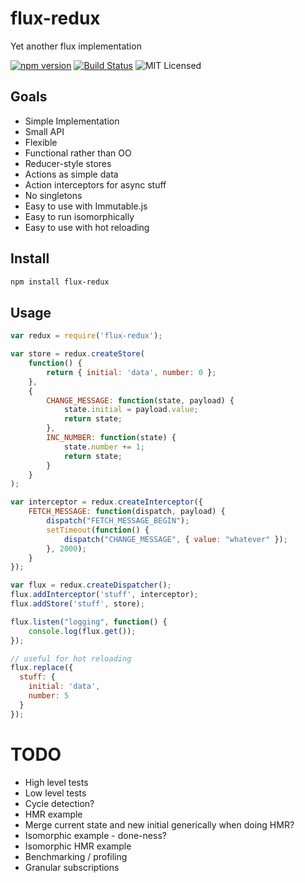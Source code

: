 # flux-redux

Yet another flux implementation

[![npm version](https://img.shields.io/npm/v/flux-redux.svg)](https://www.npmjs.com/package/flux-redux) [![Build Status](https://img.shields.io/travis/glenjamin/flux-redux/master.svg)](https://travis-ci.org/glenjamin/flux-redux) ![MIT Licensed](https://img.shields.io/npm/l/flux-redux.svg)

## Goals

 * Simple Implementation
 * Small API
 * Flexible
 * Functional rather than OO
 * Reducer-style stores
 * Actions as simple data
 * Action interceptors for async stuff
 * No singletons
 * Easy to use with Immutable.js
 * Easy to run isomorphically
 * Easy to use with hot reloading

## Install

```sh
npm install flux-redux
```

## Usage

```js
var redux = require('flux-redux');

var store = redux.createStore(
    function() {
        return { initial: 'data', number: 0 };
    },
    {
        CHANGE_MESSAGE: function(state, payload) {
            state.initial = payload.value;
            return state;
        },
        INC_NUMBER: function(state) {
            state.number += 1;
            return state;
        }
    }
);

var interceptor = redux.createInterceptor({
    FETCH_MESSAGE: function(dispatch, payload) {
        dispatch("FETCH_MESSAGE_BEGIN");
        setTimeout(function() {
            dispatch("CHANGE_MESSAGE", { value: "whatever" });
        }, 2000);
    }
});

var flux = redux.createDispatcher();
flux.addInterceptor('stuff', interceptor);
flux.addStore('stuff', store);

flux.listen("logging", function() {
    console.log(flux.get());
});

// useful for hot reloading
flux.replace({
  stuff: {
    initial: 'data',
    number: 5
  }
});
```

# TODO

* High level tests
* Low level tests
* Cycle detection?
* HMR example
* Merge current state and new initial generically when doing HMR?
* Isomorphic example - done-ness?
* Isomorphic HMR example
* Benchmarking / profiling
* Granular subscriptions
